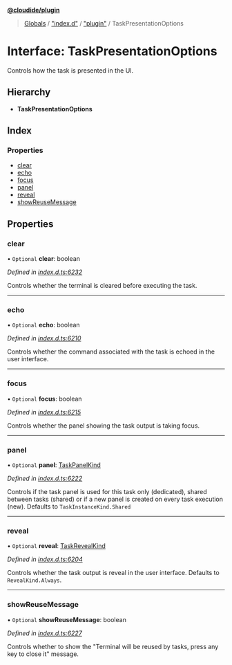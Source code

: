**[@cloudide/plugin](../README.md)**

> [Globals](../README.md) / ["index.d"](../modules/_index_d_.md) / ["plugin"](../modules/_index_d_._plugin_.md) / TaskPresentationOptions

# Interface: TaskPresentationOptions

Controls how the task is presented in the UI.

## Hierarchy

* **TaskPresentationOptions**

## Index

### Properties

* [clear](_index_d_._plugin_.taskpresentationoptions.md#clear)
* [echo](_index_d_._plugin_.taskpresentationoptions.md#echo)
* [focus](_index_d_._plugin_.taskpresentationoptions.md#focus)
* [panel](_index_d_._plugin_.taskpresentationoptions.md#panel)
* [reveal](_index_d_._plugin_.taskpresentationoptions.md#reveal)
* [showReuseMessage](_index_d_._plugin_.taskpresentationoptions.md#showreusemessage)

## Properties

### clear

• `Optional` **clear**: boolean

*Defined in [index.d.ts:6232](https://github.com/shuyaqian/cloudide-plugin-api/blob/9d985be/index.d.ts#L6232)*

Controls whether the terminal is cleared before executing the task.

___

### echo

• `Optional` **echo**: boolean

*Defined in [index.d.ts:6210](https://github.com/shuyaqian/cloudide-plugin-api/blob/9d985be/index.d.ts#L6210)*

Controls whether the command associated with the task is echoed
in the user interface.

___

### focus

• `Optional` **focus**: boolean

*Defined in [index.d.ts:6215](https://github.com/shuyaqian/cloudide-plugin-api/blob/9d985be/index.d.ts#L6215)*

Controls whether the panel showing the task output is taking focus.

___

### panel

• `Optional` **panel**: [TaskPanelKind](../enums/_index_d_._plugin_.taskpanelkind.md)

*Defined in [index.d.ts:6222](https://github.com/shuyaqian/cloudide-plugin-api/blob/9d985be/index.d.ts#L6222)*

Controls if the task panel is used for this task only (dedicated),
shared between tasks (shared) or if a new panel is created on
every task execution (new). Defaults to `TaskInstanceKind.Shared`

___

### reveal

• `Optional` **reveal**: [TaskRevealKind](../enums/_index_d_._plugin_.taskrevealkind.md)

*Defined in [index.d.ts:6204](https://github.com/shuyaqian/cloudide-plugin-api/blob/9d985be/index.d.ts#L6204)*

Controls whether the task output is reveal in the user interface.
Defaults to `RevealKind.Always`.

___

### showReuseMessage

• `Optional` **showReuseMessage**: boolean

*Defined in [index.d.ts:6227](https://github.com/shuyaqian/cloudide-plugin-api/blob/9d985be/index.d.ts#L6227)*

Controls whether to show the "Terminal will be reused by tasks, press any key to close it" message.
